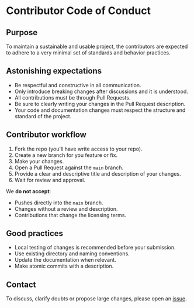 # Contributor Code of Conduct

## Purpose

To maintain a sustainable and usable project, the contributors are expected to adhere to a very minimal set of standards and behavior practices. 

## Astonishing expectations

- Be respectful and constructive in all communication.
- Only introduce breaking changes after discussions and it is understood.
- All contributions must be through Pull Requests.
- Be sure to clearly writing your changes in the Pull Request description.
- Your code and documentation changes must respect the structure and standard of the project.

## Contributor workflow

1. Fork the repo (you'll have write access to your repo).
2. Create a new branch for you feature or fix.
3. Make your changes.
4. Open a Pull Request against the `main` branch.
5. Provide a clear and descriptive title and description of your changes.
6. Wait for review and approval.

We **do not accept**:
- Pushes directly into the `main` branch.
- Changes without a review and description.
- Contributions that change the licensing terms.

## Good practices

- Local testing of changes is recommended before your submission.
- Use existing directory and naming conventions.
- Update the documentation when relevant.
- Make atomic commits with a description.

## Contact

To discuss, clarify doubts or propose large changes, please open an [issue](https://github.com/jmeiracorbal/lxde-novnc/issues).